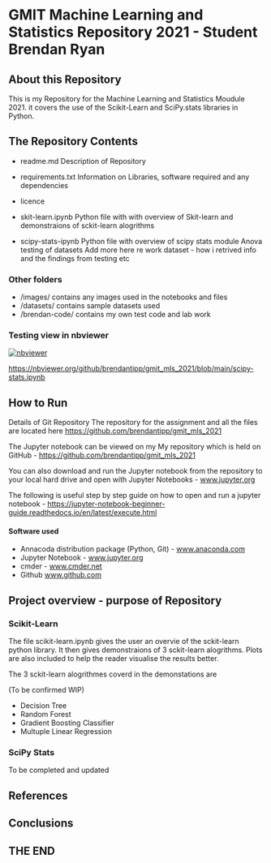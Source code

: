 # GMIT Machine Learning and Statistics Repository 2021 - Student Brendan Ryan


## About this Repository

This is my Repository for the Machine Learning and Statistics Moudule 2021. it covers the use of the Scikit-Learn and SciPy.stats libraries in Python.


## The Repository Contents

- readme.md Description of Repository
- requirements.txt Information on Libraries, software required and any dependencies
- licence

- skit-learn.ipynb 
Python file with with overview of Skit-learn and demonstraions of sckit-learn alogrithms


- scipy-stats-ipynb
Python file with overview of scipy stats module
Anova testing of datasets 
Add more here re work dataset - how i retrived info and the findings from testing etc 

### Other folders

- /images/ contains any images used in the notebooks and files
- /datasets/ contains sample datasets used
- /brendan-code/ contains my own test code and lab work


### Testing view in nbviewer

[![nbviewer](https://raw.githubusercontent.com/jupyter/design/master/logos/Badges/nbviewer_badge.svg)](https://nbviewer.org/github/brendantipp/gmit_mls_2021/blob/main/scikit-learn.ipynb)




https://nbviewer.org/github/brendantipp/gmit_mls_2021/blob/main/scipy-stats.ipynb


## How to Run

Details of Git Repository
The repository for the assignment and all the files are located here https://github.com/brendantipp/gmit_mls_2021

The Jupyter notebook can be viewed on my My repository which is held on GitHub - https://github.com/brendantipp/gmit_mls_2021

You can also download and run the Jupyter notebook from the repository to your local hard drive and open with Jupyter Notebooks - www.jupyter.org

The following is useful step by step guide on how to open and run a jupyter notebook - https://jupyter-notebook-beginner-guide.readthedocs.io/en/latest/execute.html


#### Software used

- Annacoda distribution package (Python, Git) - www.anaconda.com
- Jupyter Notebook - www.jupyter.org
- cmder - www.cmder.net
- Github www.github.com


## Project overview - purpose of Repository

### Scikit-Learn

The file scikit-learn.ipynb gives the user an overvie of the sckit-learn python library. It then gives demonstraions of 3 sckit-learn alogrithms. Plots are also included to help the reader visualise the results better.

The 3 sckit-learn alogrithmes coverd in the demonstations are 

(To be confirmed WIP)
- Decision Tree
- Random Forest
- Gradient Boosting Classifier
- Multuple Linear Regression 


### SciPy Stats

To be completed and updated 


## References




## Conclusions 

## THE END







